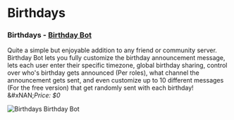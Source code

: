 # Birthdays

### Birthdays - [Birthday Bot](https://top.gg/bot/656621136808902656)

Quite a simple but enjoyable addition to any friend or community server. Birthday Bot lets you fully customize the birthday announcement message, lets each user enter their specific timezone, global birthday sharing, control over who's birthday gets announced (Per roles), what channel the announcement gets sent, and even customize up to 10 different messages (For the free version) that get randomly sent with each birthday!\
&#xNAN;_&#x50;rice: $0_

![Birthdays Birthday Bot](<../.gitbook/assets/image (10).png>)
